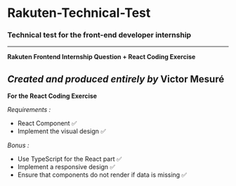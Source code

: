 # Rakuten-Technical-Test

### Technical test for the front-end developer internship
---
**Rakuten Frontend Internship Question + React Coding Exercise**

*Created and produced entirely by* **Victor Mesuré**
---
**For the React Coding Exercise**

_Requirements :_
* React Component ✅​
* Implement the visual design ✅​

_Bonus :_
* Use TypeScript for the React part ✅​
* Implement a responsive design ✅​
* Ensure that components do not render if data is missing ✅​

